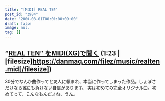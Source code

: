 ```yaml
---
title: "[MIDI] REAL TEN"
post_id: "2984"
date: "2000-08-01T00:00:00+09:00"
draft: false
image: null
tag: []
---
```



## “[REAL TEN” をMIDI(XG)で聞く](/filez/music/realten.mid) (1:23 | [filesize]https://danmaq.com/filez/music/realten.mid[/filesize])
30分でなんか曲作ってと友人に頼まれ、本当に作ってしまった作品。しょぼさだけなら誰にも負けない自信があります。 実は初めての完全オリジナル曲。初めてって、こんなもんだよね、うん。
